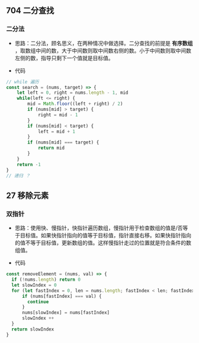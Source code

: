 ## 704 二分查找

### 二分法

- 思路：二分法，顾名思义，在两种情况中做选择。二分查找的前提是 **有序数组** ，取数组中间的数，大于中间数则取中间数右侧的数。小于中间数则取中间数左侧的数，指导只剩下一个值就是目标值。

- 代码

```js
// while 遍历
const search = (nums, target) => {
    let left = 0, right = nums.length - 1, mid
    while(left <= right) {
        mid = Math.floor((left + right) / 2)
        if (nums[mid] > target) {
            right = mid - 1
        }
        if (nums[mid] < target) {
            left = mid + 1
        }
        if (nums[mid] === target) {
            return mid
        }
    }
    return -1
}
// 递归 ？
```

## 27 移除元素

### 双指针

- 思路：使用快、慢指针，快指针遍历数组，慢指针用于检查数组的值是/否等于目标值。如果快指针指向的值等于目标值，指针直接右移。如果快指针指向的值不等于目标值，更新数组的值。这样慢指针走过的位置就是符合条件的数组值。

- 代码

```js
const removeElement = (nums, val) => {
  if (!nums.length) return 0 
  let slowIndex = 0
  for (let fastIndex = 0, len = nums.length; fastIndex < len; fastIndex ++) {
      if (nums[fastIndex] === val) {
        continue
      }
      nums[slowIndex] = nums[fastIndex]
      slowIndex ++
  }
  return slowIndex
}
```
